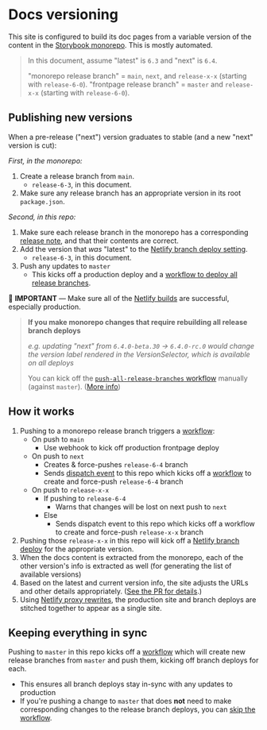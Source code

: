 # Docs versioning

This site is configured to build its doc pages from a variable version of the content in the [Storybook monorepo](https://github.com/storybookjs/storybook). This is mostly automated.

> In this document, assume "latest" is `6.3` and "next" is `6.4`.
>
> "monorepo release branch" = `main`, `next`, and `release-x-x` (starting with `release-6-0`).
> "frontpage release branch" = `master` and `release-x-x` (starting with `release-6-0`).

## Publishing new versions

When a pre-release ("next") version graduates to stable (and a new "next" version is cut):

_First, in the monorepo:_

1. Create a release branch from `main`.
   - `release-6-3`, in this document.
1. Make sure any release branch has an appropriate version in its root `package.json`.

_Second, in this repo:_

1. Make sure each release branch in the monorepo has a corresponding [release note](../README.md#release-notes), and that their contents are correct.
1. Add the version that _was_ "latest" to the [Netlify branch deploy setting](https://app.netlify.com/sites/storybook-frontpage/settings/deploys).
   - `release-6-3`, in this document.
1. Push any updates to `master`
   - This kicks off a production deploy and a [workflow to deploy all release branches](#keeping-everything-in-sync).

🚨 **IMPORTANT** — Make sure all of the [Netlify builds](https://app.netlify.com/sites/storybook-frontpage/deploys) are successful, especially production.

> **If you make monorepo changes that require rebuilding all release branch deploys**
>
> _e.g. updating "next" from `6.4.0-beta.30` -> `6.4.0-rc.0` would change the version label rendered in the VersionSelector, which is available on all deploys_
>
> You can kick off the [`push-all-release-branches` workflow](../actions/workflows/push-all-release-branches.yml) manually (against `master`). ([More info](https://docs.github.com/en/actions/managing-workflow-runs/manually-running-a-workflow))

## How it works

1. Pushing to a monorepo release branch triggers a [workflow](https://github.com/storybookjs/storybook/tree/next/.github/workflows/handle-release-branches.yml):
   - On push to `main`
     - Use webhook to kick off production frontpage deploy
   - On push to `next`
     - Creates & force-pushes `release-6-4` branch
     - Sends [dispatch event](https://docs.github.com/en/actions/learn-github-actions/events-that-trigger-workflows#repository_dispatch) to this repo which kicks off a [workflow](../.github/workflows/respond-to-monorepo.yml) to create and force-push `release-6-4` branch
   - On push to `release-x-x`
     - If pushing to `release-6-4`
       - Warns that changes will be lost on next push to `next`
     - Else
       - Sends dispatch event to this repo which kicks off a workflow to create and force-push `release-x-x` branch
1. Pushing those `release-x-x` in this repo will kick off a [Netlify branch deploy](https://docs.netlify.com/site-deploys/overview/#branches-and-deploys) for the appropriate version.
1. When the docs content is extracted from the monorepo, each of the other version's info is extracted as well (for generating the list of available versions)
1. Based on the latest and current version info, the site adjusts the URLs and other details appropriately. ([See the PR for details](https://github.com/storybookjs/frontpage/pull/310).)
1. Using [Netlify proxy rewrites](https://docs.netlify.com/routing/redirects/rewrites-proxies/#proxy-to-another-netlify-site), the production site and branch deploys are stitched together to appear as a single site.

## Keeping everything in sync

Pushing to `master` in this repo kicks off a [workflow](../.github/workflows/push-all-release-branches.yml) which will create new release branches from `master` and push them, kicking off branch deploys for each.

- This ensures all branch deploys stay in-sync with any updates to production
- If you're pushing a change to `master` that does **not** need to make corresponding changes to the release branch deploys, you can [skip the workflow](https://docs.github.com/en/actions/managing-workflow-runs/skipping-workflow-runs).
